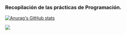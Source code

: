 ### Recopilación de las prácticas de Programación.
[![Anurag's GitHub stats](https://github-readme-stats.vercel.app/api?username=luislopez229)](https://github.com/anuraghazra/github-readme-stats)

![](https://komarev.com/ghpvc/?username=luislopez229&color=orange&label=Visitas+al+perfil&style=flat-square)

<script id="MathJax-script" async src="https://cdn.jsdelivr.net/npm/mathjax@3/es5/tex-mml-chtml.js"></script>
<!--
**luislopez229/luislopez229** is a ✨ _special_ ✨ repository because its `README.md` (this file) appears on your GitHub profile.

Here are some ideas to get you started:

- 🔭 I’m currently working on ...
- 🌱 I’m currently learning ...
- 👯 I’m looking to collaborate on ...
- 🤔 I’m looking for help with ...
- 💬 Ask me about ...
- 📫 How to reach me: ...
- 😄 Pronouns: ...
- ⚡ Fun fact: ...
-->
